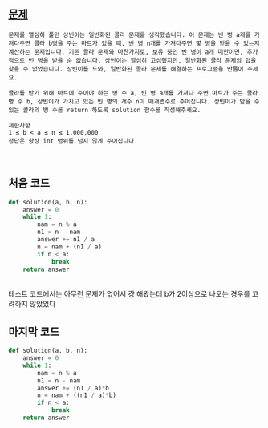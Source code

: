 

## [문제](https://school.programmers.co.kr/learn/courses/30/lessons/132267)
```
문제를 열심히 풀던 상빈이는 일반화된 콜라 문제를 생각했습니다. 이 문제는 빈 병 a개를 가져다주면 콜라 b병을 주는 마트가 있을 때, 빈 병 n개를 가져다주면 몇 병을 받을 수 있는지 계산하는 문제입니다. 기존 콜라 문제와 마찬가지로, 보유 중인 빈 병이 a개 미만이면, 추가적으로 빈 병을 받을 순 없습니다. 상빈이는 열심히 고심했지만, 일반화된 콜라 문제의 답을 찾을 수 없었습니다. 상빈이를 도와, 일반화된 콜라 문제를 해결하는 프로그램을 만들어 주세요.

콜라를 받기 위해 마트에 주어야 하는 병 수 a, 빈 병 a개를 가져다 주면 마트가 주는 콜라 병 수 b, 상빈이가 가지고 있는 빈 병의 개수 n이 매개변수로 주어집니다. 상빈이가 받을 수 있는 콜라의 병 수를 return 하도록 solution 함수를 작성해주세요.

제한사항
1 ≤ b < a ≤ n ≤ 1,000,000
정답은 항상 int 범위를 넘지 않게 주어집니다.
```
<br>

## 처음 코드
```py
def solution(a, b, n):
    answer = 0
    while 1:
        nam = n % a
        n1 = n - nam
        answer += n1 / a
        n = nam + (n1 / a)
        if n < a:
            break
    return answer
```
<br>
테스트 코드에서는 아무런 문제가 없어서 걍 해봤는데 b가 2이상으로 나오는 경우를 고려하지 않았었다
<br>

## 마지막 코드

```py
def solution(a, b, n):
    answer = 0
    while 1:
        nam = n % a
        n1 = n - nam
        answer += (n1 / a)*b
        n = nam + ((n1 / a)*b)
        if n < a:
            break
    return answer
```